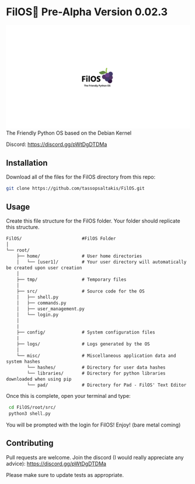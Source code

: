 # FilOS🍇 Pre-Alpha Version 0.02.3
![FilOS Logo](flogo.png)
The Friendly Python OS based on the Debian Kernel

Discord: https://discord.gg/pWtDgDTDMa

## Installation

Download all of the files for the FilOS directory from this repo:

```bash
git clone https://github.com/tassopsaltakis/FilOS.git
```

## Usage
Create this file structure for the FilOS folder. Your folder should replicate this structure.
```File Structure
FilOS/                       #FilOS Folder
│                      
└── root/
    ├── home/                # User home directories
    │   └── [user1]/         # Your user directory will automatically be created upon user creation
    │
    ├── tmp/                 # Temporary files
    │
    ├── src/                 # Source code for the OS
    │   ├── shell.py
    │   ├── commands.py
    │   ├── user_management.py
    │   └── login.py
    │
    |
    ├── config/              # System configuration files
    | 
    ├── logs/                # Logs generated by the OS
    │
    └── misc/                # Miscellaneous application data and system hashes
        └── hashes/          # Directory for user data hashes
        └── libraries/       # Directory for python libraries downloaded when using pip
        └── pad/             # Directory for Pad - FilOS' Text Editor

```
Once this is complete, open your terminal and type:
```bash
 cd FilOS/root/src/
 python3 shell.py
```
You will be prompted with the login for FilOS! Enjoy!
(bare metal coming)
## Contributing

Pull requests are welcome. Join the discord (I would really appreciate any advice): https://discord.gg/pWtDgDTDMa

Please make sure to update tests as appropriate.
